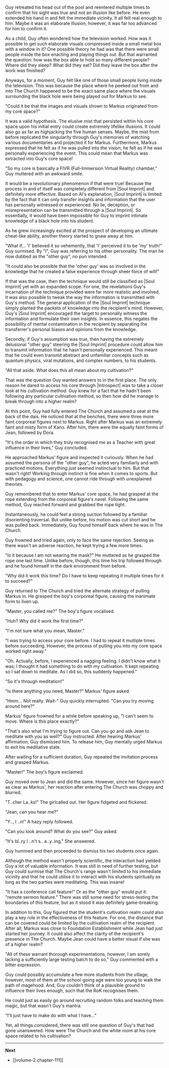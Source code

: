 
Guy retreated his head out of the pool and reentered multiple times to confirm that his sight was true and not an illusion like before. He even extended his hand in and felt the immediate vicinity. It all felt real enough to him. Maybe it was an elaborate illusion, however, it was far too advanced for him to confirm it.

As a child, Guy often wondered how the television worked. How was it possible to get such elaborate visuals compressed inside a small metal box with a window in it? One possible theory he had was that there were small people inside the box enacting and playing things out. But that warranted the question: how was the box able to hold so many different people? Where did they sleep? What did they eat? Did they leave the box after the work was finished?

Anyways, for a moment, Guy felt like one of those small people living inside the television. This was because the place where he peeked out from and into The Church happened to be the exact same place where the visuals surrounding the black hole were being played out for Markus to see.

"Could it be that the images and visuals shown to Markus originated from my core space?"

It was a valid hypothesis. The elusive mist that persisted within his core space upon his initial entry could create extremely lifelike illusions. It could also go as far as highjacking the five human senses. Maybe, the mist from before replicated the singularity through Guy's memories of watching various documentaries and projected it for Markus. Furthermore, Markus expressed that he felt as if he was pulled into the vision; he felt as if he was personally experiencing the event. This could mean that Markus was extracted into Guy's core space!

"So my core is basically a FIVR (Full-Immersion Virtual Reality) chamber," Guy muttered with an awkward smile.

It would be a revolutionary phenomenon if that were true! Because the process in and of itself was completely different from |Soul Imprint| and definitely more effective. Based on Al's explanation, |Soul Imprint| is limited by the fact that it can only transfer insights and information that the user has personally witnessed or experienced. No lie, deception, or misrepresentation can be transmitted through a |Soul Imprint|. So essentially, it would have been impossible for Guy to imprint intimate knowledge of a black hole into his student.

As he grew increasingly excited at the prospect of developing an ultimate cheat-like ability, another theory started to gnaw away at him.

"What if... 'I' believed it so vehemently, that 'I' perceived it to be 'my' truth!" Guy surmised. By "I", Guy was referring to his other personality. The man he now dubbed as the "other guy", no pun intended.

"It could also be possible that the 'other guy' was so involved in the knowledge that he created a false experience through sheer force of will!"

If that was the case, then the technique would still be classified as |Soul Imprint| yet with an expanded scope. For one, the revelations Guy's incarnation of the technique provided were far more realistic and involved. It was also possible to tweak the way the information is transmitted with Guy's method. The general application of the |Soul Imprint| technique simply planted the packets of knowledge into the recipient's mind. However, Guy's |Soul Imprint| encouraged the target to personally witness the information and formulate their own insights. In essence, this negates the possibility of mental contamination in the recipient by separating the transferrer's personal biases and opinions from the knowledge.

Secondly, if Guy's assumption was true, then having the extremely delusional "other guy" steering the |Soul Imprint| procedure could allow him to transmit information that he hasn't personally experienced. This meant that he could even transmit abstract and unfamiliar concepts such as quantum physics, viral mutations, and complex numbers, to his students.

"All that aside. What does this all mean about my cultivation?"

That was the question Guy wanted answers to in the first place. The only reason he dared to access his core through |Introspect| was to take a closer look at his cultivation method. Guy knew for a fact that he hadn't been following any particular cultivation method, so then how did he manage to break through into a higher realm?

At this point, Guy had fully entered The Church and assumed a seat at the back of the dais. He noticed that at the benches, there were three more faint corporeal figures next to Markus. Right after Markus was an extremely faint and misty form of Kano. After him, there were the equally faint forms of Jean, followed by Dora.

"It's the order in which they truly recognised me as a Teacher with great influence in their lives," Guy concluded.

He approached Markus' figure and inspected it curiously. When he had assumed the persona of the "other guy", he acted very familiarly and with practiced motions. Everything just seemed instinctual to him. But that wasn't right! Working through instinct is fine when it comes to sports. But with pedagogy and science, one cannot ride through with unexplained theories.

Guy remembered that to enter Markus' core space, he had grasped at the rope extending from the corporeal figure's navel. Following the same method, Guy reached forward and grabbed the rope tight.

Instantaneously, he could feel a strong suction followed by a familiar disorienting traversal. But unlike before, his motion was cut short and he was pulled back. Immediately, Guy found himself back where he was in The Church.

Guy frowned and tried again, only to face the same rejection. Seeing as there wasn't an adverse reaction, he kept trying a few more times.

"Is it because I am not wearing the mask?" He muttered as he grasped the rope one last time. Unlike before, though, this time his trip followed through and he found himself in the dark environment from before.

"Why did it work this time? Do I have to keep repeating it multiple times for it to succeed?"

Guy returned to The Church and tried the alternate strategy of pulling Markus in. He grasped the boy's corporeal figure, causing the inanimate form to liven up.

"Master, you called me?" The boy's figure vocalised.

"Huh? Why did it work the first time?"

"I'm not sure what you mean, Master."

"I was trying to access your core before. I had to repeat it multiple times before succeeding. However, the process of pulling you into my core space worked right away."

"Oh. Actually, before, I experienced a nagging feeling. I didn't know what it was; I thought it had something to do with my cultivation. It kept repeating so I sat down to meditate. As I did so, this suddenly happened."

"So it's through meditation!"

"Is there anything you need, Master?" Markus' figure asked.

"Hmm... Not really. Wait-" Guy quickly interrupted. "Can you try moving around here?"

Markus' figure frowned for a while before speaking up, "I can't seem to move. Where is this place exactly?"

"That's also what I'm trying to figure out. Can you go and ask Jean to meditate with you as well?" Guy instructed. After hearing Markus' affirmation, Guy dismissed him. To release him, Guy mentally urged Markus to exit his meditative state.

After waiting for a sufficient duration, Guy repeated the invitation process and grasped Markus.

"Master!" The boy's figure exclaimed.

Guy moved over to Jean and did the same. However, since her figure wasn't as clear as Markus', her reaction after entering The Church was choppy and blurred.

"T..cher La..ks!" The girlcalled out. Her figure fidgeted and flickered.

"Jean, can you hear me?"

"Y.., I ..n!" A hazy reply followed.

"Can you look around? What do you see?" Guy asked.

"It's bl..ry I ..n't s.. a..y..ing," She answered.

Guy hummed and then proceeded to dismiss his two students once again.

Although the method wasn't properly scientific, the interaction had yielded Guy a lot of valuable information. It was still in need of further testing, but Guy could surmise that The Church's range wasn't limited to his immediate vicinity and that he could utilise it to interact with his students spiritually as long as the two parties were meditating. This was insane!

"It has a conference call feature!" Or as the "other guy" would put it: "remote sermon feature." There was still some need for stress-testing the boundaries of this feature, but as it stood it was definitely game-breaking.

In addition to this, Guy figured that the student's cultivation realm could also play a key role in the effectiveness of this feature. For one, the distance that can be covered could be limited by the cultivation realm of the recipient. After all, Markus was close to Foundation Establishment while Jean had just started her journey. It could also affect the clarity of the recipient's presence in The Church. Maybe Jean could have a better visual if she was of a higher realm?

"All of these warrant thorough experimentations, however, I am sorely lacking a sufficiently large testing batch to do so," Guy commented with a bitter expression.

Guy could possibly accumulate a few more students from the village, however, most of them at the school-going age were too young to walk the path of magehood. And, Guy couldn't think of a plausible ground to influence their lives enough, such that the RoK recognises them.

He could just as easily go around recruiting random folks and teaching them magic, but that wasn't Guy's mantra.

"I'll just have to make do with what I have..."

Yet, all things considered, there was still one question of Guy's that had gone unanswered. How were The Church and the white room at his core space related to his cultivation?

____

**Next**
* [[volume-2.chapter-111]]
